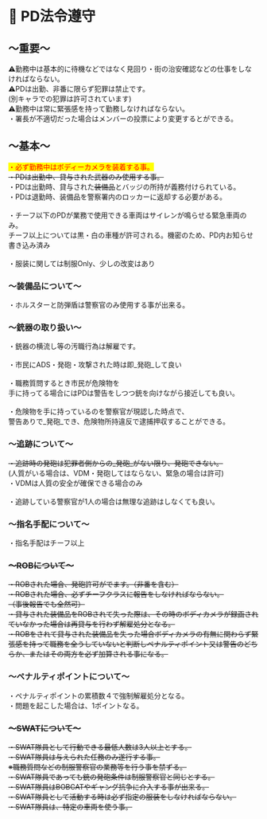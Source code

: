 # 📗 PD法令遵守

## **～重要～**

⚠️勤務中は基本的に待機などではなく見回り・街の治安確認などの仕事をしなければならない。\
⚠️PDは出勤、非番に限らず犯罪は禁止です。\
(別キャラでの犯罪は許可されています)\
⚠️勤務中は常に緊張感を持って勤務しなければならない。\
・署長が不適切だった場合はメンバーの投票により変更するとができる。

## **～基本～**

<mark style="color:red;">・必ず勤務中はボディーカメラを装着する事。</mark>\
~~・PDは出勤中、貸与された武器のみ使用する事。~~\
・PDは出勤時、貸与された~~装備品~~とバッジの所持が義務付けられている。\
・PDは退勤時、装備品を警察署内のロッカーに返却する必要がある。\
\
・チーフ以下のPDが業務で使用できる車両はサイレンが鳴らせる緊急車両のみ。\
チーフ以上については黒・白の車種が許可される。機密のため、PD内お知らせ書き込み済み\
\
・服装に関しては制服Only、少しの改変はあり

### **～装備品について～**

・ホルスターと防弾盾は警察官のみ使用する事が出来る。

### **～銃器の取り扱い～**

・銃器の横流し等の汚職行為は解雇です。\
\
・市民にADS・発砲・攻撃された時は即_発砲_して良い\
\
・職務質問するとき市民が危険物を\
手に持ってる場合にはPDは警告をしつつ銃を向けながら接近しても良い。\
\
・危険物を手に持っているのを警察官が現認した時点で、\
&#x20;   警告ありで_発砲_でき、危険物所持違反で逮捕押収することができる。

### **～追跡について～**

~~・追跡時の発砲は犯罪者側からの_発砲_がない限り、発砲できない。~~\
&#x20;  (人質がいる場合は、VDM・発砲してはならない、緊急の場合は許可)\
・VDMは人質の安全が確保できる場合のみ\
\
・追跡している警察官が1人の場合は無理な追跡はしなくても良い。

### **～指名手配について～**

・指名手配はチーフ以上

### ~~**～ROBについて～**~~

~~・ROBされた場合、発砲許可がでます。（非番を含む）~~\
~~・ROBされた場合、必ずチーフクラスに報告をしなければならない。~~\
~~（事後報告でも全然可）~~\
~~・貸与された装備品をROBされて失った際は、その時のボディカメラが録画されていなかった場合は再貸与を行わず解雇処分となる。~~\
~~・ROBをされて貸与された装備品を失った場合ボディカメラの有無に関わらず緊張感を持って職務を全うしていないと判断しペナルティポイント又は警告のどちらか、またはその両方を必ず加算される事になる。~~

### **～ペナルティポイントについて～**

・ペナルティポイントの累積数４で強制解雇処分となる。\
・問題を起こした場合は、1ポイントなる。

### ~~**～SWATについて～**~~

~~・SWAT隊員として行動できる最低人数は3人以上とする。~~\
~~・SWAT隊員は与えられた任務のみ遂行する事。~~\
~~※職務質問などの制服警察官の業務等を行う事を禁ずる。~~\
~~・SWAT隊員であっても銃の発砲条件は制服警察官と同じとする。~~\
~~・SWAT隊員はBOBCATやギャング抗争に介入する事が出来る。~~\
~~・SWAT隊員として活動する時は必ず指定の服装をしなければならない。~~\
~~・SWAT隊員は、特定の車両を使う事。~~
